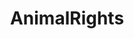 ---
title: AnimalRights
crosslinks:
- vegan
- animalwelfare
- AnimalIndustry
- Veganism
- gifs
- NonHumanRightsProject
---